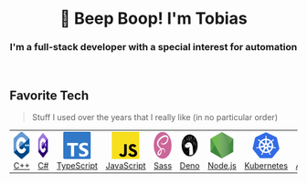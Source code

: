 <div align="center">

# :koala: Beep Boop! I'm Tobias

### I'm a full-stack developer with a special interest for automation

</div>

<br>

## Favorite Tech

> Stuff I used over the years that I really like (in no particular order)

<table>
    <tr>
        <td align="center" width="96">
            <a href="https://en.wikipedia.org/wiki/C++">
                <img src="media/logos/cpp.svg" height="48" alt="C++"><br>C++
            </a>
        </td>
        <td align="center" width="96">
            <a href="https://en.wikipedia.org/wiki/C_Sharp_(programming_language)">
                <img src="media/logos/csharp.svg" height="48" alt="C#"><br>C#
            </a>
        </td>
        <td align="center" width="96">
            <a href="https://www.typescriptlang.org/">
                <img src="media/logos/typescript.svg" height="48" alt="TypeScript"><br>TypeScript
            </a>
        </td>
        <td align="center" width="96">
            <a href="https://en.wikipedia.org/wiki/JavaScript">
                <img src="media/logos/javascript.svg" height="48" alt="JavaScript"><br>JavaScript
            </a>
        </td>
        <td align="center" width="96">
            <a href="https://sass-lang.com/">
                <img src="media/logos/sass.svg" width="48" height="48" alt="Sass"><br>Sass
            </a>
        </td>
        <td align="center" width="96">
            <a href="https://deno.land/">
                <img src="media/logos/deno.svg" height="48" alt="Deno"><br>Deno
            </a>
        </td>
        <td align="center" width="96">
            <a href="https://nodejs.org/">
                <img src="media/logos/nodejs.svg" width="48" height="48" alt="Node.js"><br>Node.js
            </a>
        </td>
        <td align="center" width="96">
            <a href="https://kubernetes.io/">
                <img src="media/logos/kubernetes.svg" height="48" alt="Kubernetes"><br>Kubernetes
            </a>
        </td>
        <td align="center" width="96">
            <a href="https://www.ansible.com/">
                <img src="media/logos/ansible.svg" height="48" alt="Ansible"><br>Ansible®
            </a>
        </td>
    </tr>
</table>

<!--

### Hi there 👋

**FaustTobias/fausttobias** is a ✨ _special_ ✨ repository because its `README.md` (this file) appears on your GitHub profile.

Here are some ideas to get you started:

- 🔭 I’m currently working on ...
- 🌱 I’m currently learning ...
- 👯 I’m looking to collaborate on ...
- 🤔 I’m looking for help with ...
- 💬 Ask me about ...
- 📫 How to reach me: ...
- 😄 Pronouns: ...
- ⚡ Fun fact: ...
-->
